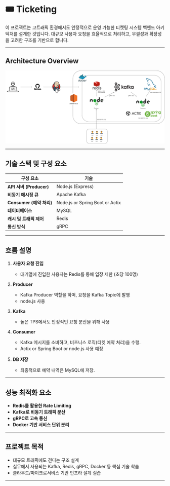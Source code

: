 # 🎟️ Ticketing

이 프로젝트는 고트래픽 환경에서도 안정적으로 운영 가능한 티켓팅 시스템 백엔드 아키텍처를 설계한 것입니다. 대규모 사용자 요청을 효율적으로 처리하고, 무결성과 확장성을 고려한 구조를 기반으로 합니다.

---

## Architecture Overview

![Architecture](docs/images/Ticketing.png)

---

## 기술 스택 및 구성 요소

| 구성 요소 | 기술 |
|-----------|------|
| **API 서버 (Producer)** | Node.js (Express) |
| **비동기 메시징 큐** | Apache Kafka |
| **Consumer (예약 처리)** | Node.js or Spring Boot or Actix |
| **데이터베이스** | MySQL |
| **캐시 및 트래픽 제어** | Redis |
| **통신 방식** | gRPC |

---

## 흐름 설명

1. **사용자 요청 진입**
   - 대기열에 진입한 사용자는 Redis를 통해 입장 제한 (초당 100명)
   
2. **Producer**
   - Kafka Producer 역할을 하며, 요청을 Kafka Topic에 발행
   - node.js 사용

3. **Kafka**
   - 높은 TPS에서도 안정적인 요청 분산을 위해 사용

4. **Consumer**
   - Kafka 메시지를 소비하고, 비즈니스 로직(티켓 예약 처리)을 수행.
   - Actix or Spring Boot or node.js 사용 예정

5. **DB 저장**
   - 최종적으로 예약 내역은 MySQL에 저장.

---

## 성능 최적화 요소

- **Redis를 활용한 Rate Limiting**
-  **Kafka로 비동기 트래픽 분산**
-  **gRPC로 고속 통신**
-  **Docker 기반 서비스 단위 분리**

---

## 프로젝트 목적

- 대규모 트래픽에도 견디는 구조 설계
- 실무에서 사용되는 Kafka, Redis, gRPC, Docker 등 핵심 기술 학습
- 클라우드/마이크로서비스 기반 인프라 설계 실습

---
